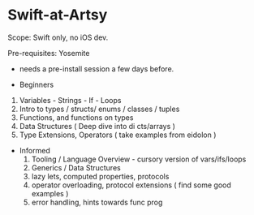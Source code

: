 # Swift-at-Artsy

Scope: Swift only, no iOS dev.

Pre-requisites: Yosemite

* needs a pre-install session a few days before.

* Beginners
 1. Variables - Strings - If - Loops
 1. Intro to types / structs/ enums / classes / tuples
 1. Functions, and functions on types
 1. Data Structures ( Deep dive into di cts/arrays )
 1. Type Extensions, Operators ( take examples from eidolon )

* Informed
  1. Tooling / Language Overview - cursory version of vars/ifs/loops
  1. Generics / Data Structures
  1. lazy lets, computed properties, protocols
  1. operator overloading, protocol extensions ( find some good examples )
  1. error handling, hints towards func prog
